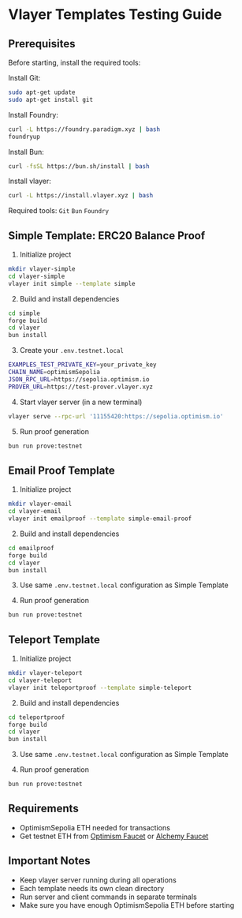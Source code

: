 # Vlayer Templates Testing Guide

## Prerequisites

Before starting, install the required tools:

Install Git:
```bash
sudo apt-get update
sudo apt-get install git
```

Install Foundry:
```bash
curl -L https://foundry.paradigm.xyz | bash
foundryup
```

Install Bun:
```bash
curl -fsSL https://bun.sh/install | bash
```

Install vlayer:
```bash
curl -L https://install.vlayer.xyz | bash
```

Required tools: `Git` `Bun` `Foundry`

## Simple Template: ERC20 Balance Proof

1. Initialize project
```bash
mkdir vlayer-simple
cd vlayer-simple
vlayer init simple --template simple
```

2. Build and install dependencies
```bash
cd simple
forge build
cd vlayer
bun install
```

3. Create your `.env.testnet.local`
```bash
EXAMPLES_TEST_PRIVATE_KEY=your_private_key
CHAIN_NAME=optimismSepolia
JSON_RPC_URL=https://sepolia.optimism.io
PROVER_URL=https://test-prover.vlayer.xyz
```

4. Start vlayer server (in a new terminal)
```bash
vlayer serve --rpc-url '11155420:https://sepolia.optimism.io'
```

5. Run proof generation
```bash
bun run prove:testnet
```

## Email Proof Template

1. Initialize project
```bash
mkdir vlayer-email
cd vlayer-email
vlayer init emailproof --template simple-email-proof
```

2. Build and install dependencies
```bash
cd emailproof
forge build
cd vlayer
bun install
```

3. Use same `.env.testnet.local` configuration as Simple Template

4. Run proof generation
```bash
bun run prove:testnet
```

## Teleport Template

1. Initialize project
```bash
mkdir vlayer-teleport
cd vlayer-teleport
vlayer init teleportproof --template simple-teleport
```

2. Build and install dependencies
```bash
cd teleportproof
forge build
cd vlayer
bun install
```

3. Use same `.env.testnet.local` configuration as Simple Template

4. Run proof generation
```bash
bun run prove:testnet
```

## Requirements

- OptimismSepolia ETH needed for transactions
- Get testnet ETH from [Optimism Faucet](https://www.optimism.io/faucet) or [Alchemy Faucet](https://sepoliafaucet.com/optimism-sepolia)

## Important Notes

- Keep vlayer server running during all operations
- Each template needs its own clean directory
- Run server and client commands in separate terminals
- Make sure you have enough OptimismSepolia ETH before starting
